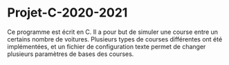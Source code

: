 # Projet-C-2020-2021

Ce programme est écrit en C. Il a pour but de simuler une course entre un certains nombre de voitures. 
Plusieurs types de courses différentes ont été implémentées, et un fichier de configuration texte permet de changer plusieurs paramètres de bases des courses.
